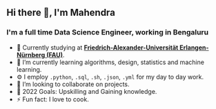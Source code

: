 <!--
**Mahendra114027/Mahendra114027** is a ✨ _special_ ✨ repository because its `README.md` (this file) appears on your GitHub profile.

Here are some ideas to get you started:

- 🔭 I’m currently working on ...
- 🌱 I’m currently learning ...
- 👯 I’m looking to collaborate on ...
- 🤔 I’m looking for help with ...
- 💬 Ask me about ...
- 📫 How to reach me: ...
- 😄 Pronouns: ...
- ⚡ Fun fact: ...
-->

## Hi there 👋, I'm Mahendra
### I'm a full time Data Science Engineer, working in Bengaluru

- 🔭 Currently studying at **[Friedrich-Alexander-Universität Erlangen-Nürnberg (FAU)][fau]**.
- 🌱 I’m currently learning algorithms, design, statistics and machine learning.
- ⚙️ I employ `.python`, `.sql`, `.sh`, `.json`, `.yml` for my day to day work.
- 👯 I’m looking to collaborate on projects.
- 🥅 2022 Goals: Upskilling and Gaining knowledge.
- ⚡ Fun fact: I love to cook.

<br />

[fau]: https://www.fau.eu/
